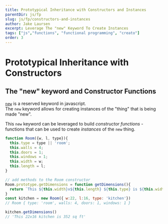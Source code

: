 ```yaml
---
title: Prototypical Inheritance with Constructors and Instances
parentDir: js/fp
slug: js/fp/constructors-and-instances
author: Jake Laursen
excerpt: Leverage The "new" Keyword To Create Instances
tags: ["js","functions", "functional programming", "creato"]
order: 3
---
```


# Prototypical Inheritance with Constructors
## The "new" keyword and Constructor Functions
[`new`](https://developer.mozilla.org/en-US/docs/Web/JavaScript/Reference/Operators/new) is a reserved keyword in javascript.  
The `new` keyword allows for creating instances of the "thing" that is being made "new".  

This `new` keyword can be leveraged to build _constructor functions_ - functions that can be used to create _instances_ of the `new` thing.  

```js
function Room({w, l, type}){
  this.type = type || 'room';
  this.walls = 4;
  this.doors = 1;
  this.windows = 1;
  this.width = w;
  this.length = l;
}

// add methods to the Room constructor
Room.prototype.getDimensions = function getDimensions(){
  return `This ${this.width}x${this.length} ${this.type} is ${this.width * this.length} sq ft`
}
const kitchen = new Room({ w:22, l:16, type: 'kitchen'})
// Room { type: 'room', walls: 4, doors: 1, windows: 1 }

kitchen.getDimensions()
// 'This 22x16 kitchen is 352 sq ft'

```